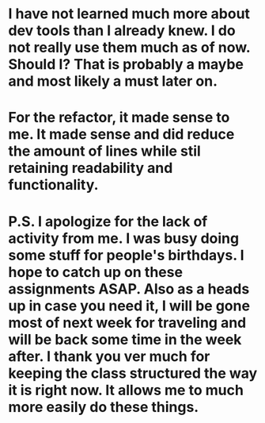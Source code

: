 # I have not learned much more about dev tools than I already knew. I do not really use them much as of now. Should I? That is probably a maybe and most likely a must later on.

# For the refactor, it made sense to me. It made sense and did reduce the amount of lines while stil retaining readability and functionality.

# P.S. I apologize for the lack of activity from me. I was busy doing some stuff for people's birthdays. I hope to catch up on these assignments ASAP. Also as a heads up in case you need it, I will be gone most of next week for traveling and will be back some time in the week after. I thank you ver much for keeping the class structured the way it is right now. It allows me to much more easily do these things.